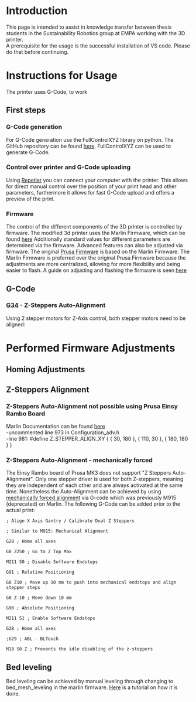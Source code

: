 # Introduction
This page is intended to assist in knowledge transfer between thesis students in the Sustainability Robotics group at EMPA working with the 3D printer.  
A prerequisite for the usage is the successful installation of VS code. Please do that before continuing.




# Instructions for Usage
The printer uses G-Code, to work



## First steps
### G-Code generation 
For G-Code generation use the FullControlXYZ library on python. The GitHub repository can be found [here](https://github.com/FullControlXYZ/fullcontrol). FullControlXYZ can be used to generate G-Code. 
### Control over printer and G-Code uploading
Using [Repetier](https://www.repetier.com/) you can connect your computer with the printer. This allows for direct manual control over the position of your print head and other parameters, furthermore it allows for fast G-Code upload and offers a preview of the print. 

### Firmware
The control of the different components of the 3D printer is controlled by firmware. The modified 3d printer uses the Marlin Firmware, which can be found [here](https://marlinfw.org/)
Additionally standard values for different parameters are determined via the firmware. Advanced features can also be adjusted via firmware. The original [Prusa Firmware](https://github.com/prusa3d/Prusa-Firmware) is based on the Marlin Firmware. The Marlin Firmware is preferred over the original Prusa Firmware because the adjustments are more centralized, allowing for more flexibility and being easier to flash. A guide on adjusting and flashing the firmware is seen [here](https://youtu.be/eq_ygvHF29I?si=oBdEPBt3eG3QWW10.)


## G-Code
### [G34](https://marlinfw.org/docs/gcode/G034-zsaa.html) - Z-Steppers Auto-Alignment
Using 2 stepper motors for Z-Axis control, both stepper motors need to be aligned:





# Performed Firmware Adjustments
## Homing Adjustments


## Z-Steppers Alignment

### Z-Steppers Auto-Alignment **not possible using Prusa Einsy Rambo Board**
Marlin Documentation can be found [here](https://marlinfw.org/docs/configuration/configuration.html#z-steppers-auto-alignment)  
-uncommented line 973 in Configuration_adv.h  
-line 981: #define Z_STEPPER_ALIGN_XY { {  30, 180 }, { 110,  30 }, { 180, 180 } }
### Z-Steppers Auto-Alignment - mechanically forced
The Einsy Rambo board of Prusa MK3 does not support "Z Steppers Auto-Alignment". Only one stepper driver is used for both Z-steppers, meaning they are independent of each other and are always activated at the same time.
Nonetheless the Auto-Alignment can be achieved by using [mechanically forced alignment](https://www.reddit.com/r/ender3v2/comments/oy0sct/comment/h7pttyc/?utm_source=share&utm_medium=web2x&context=3) via G-code which was previously M915 (deprecated) on Marlin. The following G-Code can be added prior to the actual print:

```
; Align X Axis Gantry / Calibrate Dual Z Steppers

; Similar to M915: Mechanical Alignment

G28 ; Home all axes

G0 Z250 ; Go to Z Top Max

M211 S0 ; Disable Software Endstops

G91 ; Relative Positioning

G0 Z10 ; Move up 10 mm to push into mechanical endstops and align stepper steps

G0 Z-10 ; Move down 10 mm

G90 ; Absolute Positioning

M211 S1 ; Enable Software Endstops

G28 ; Home all axes

;G29 ; ABL - BLTouch

M18 S0 Z ; Prevents the idle disabling of the z-steppers
```

## Bed leveling
Bed leveling can be achieved by manual leveling through changing to bed_mesh_leveling in the marlin firmware. [Here](https://all3dp.com/2/mesh-bed-leveling-all-you-need-to-know/) is a tutorial on how it is done.
